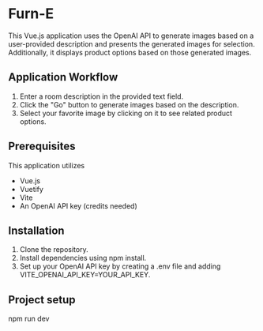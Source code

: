 # Furn-E
This Vue.js application uses the OpenAI API to generate images based on a user-provided description and presents the generated images for selection. Additionally, it displays product options based on those generated images.

## Application Workflow

1. Enter a room description in the provided text field.
2. Click the "Go" button to generate images based on the description.
3. Select your favorite image by clicking on it to see related product options.

## Prerequisites

This application utilizes

* Vue.js
* Vuetify
* Vite
* An OpenAI API key (credits needed)

## Installation
1. Clone the repository.
2. Install dependencies using npm install.
3. Set up your OpenAI API key by creating a .env file and adding VITE_OPENAI_API_KEY=YOUR_API_KEY.

## Project setup

npm run dev

